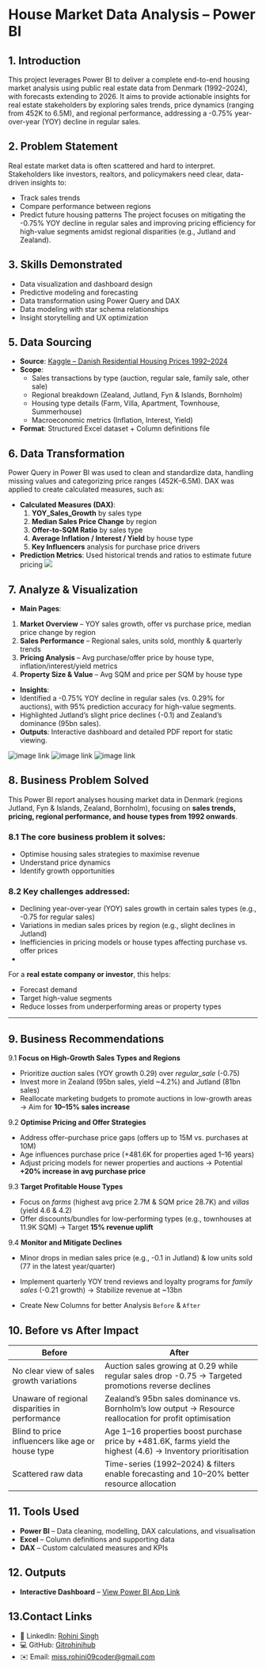 # House Market Data Analysis – Power BI

## 1. Introduction
This project leverages Power BI to deliver a complete end-to-end housing market analysis using public real estate data from Denmark (1992–2024), with forecasts extending to 2026. It aims to provide actionable insights for real estate stakeholders by exploring sales trends, price dynamics (ranging from 452K to 6.5M), and regional performance, addressing a -0.75% year-over-year (YOY) decline in regular sales.

## 2. Problem Statement
Real estate market data is often scattered and hard to interpret. Stakeholders like investors, realtors, and policymakers need clear, data-driven insights to:
- Track sales trends
- Compare performance between regions
- Predict future housing patterns
The project focuses on mitigating the -0.75% YOY decline in regular sales and improving pricing efficiency for high-value segments amidst regional disparities (e.g., Jutland and Zealand).

## 3. Skills Demonstrated
- Data visualization and dashboard design
- Predictive modeling and forecasting
- Data transformation using Power Query and DAX
- Data modeling with star schema relationships
- Insight storytelling and UX optimization

## 5. Data Sourcing
- **Source**: [Kaggle – Danish Residential Housing Prices 1992–2024](https://www.kaggle.com/datasets/martinfrederiksen/danish-residential-housing-prices-1992-2024/data)
- **Scope**:
  - Sales transactions by type (auction, regular sale, family sale, other sale)
  - Regional breakdown (Zealand, Jutland, Fyn & Islands, Bornholm)
  - Housing type details (Farm, Villa, Apartment, Townhouse, Summerhouse)
  - Macroeconomic metrics (Inflation, Interest, Yield)
- **Format**: Structured Excel dataset + Column definitions file

## 6. Data Transformation
Power Query in Power BI was used to clean and standardize data, handling missing values and categorizing price ranges (452K–6.5M). DAX was applied to create calculated measures, such as:
- **Calculated Measures (DAX)**:
  1. **YOY_Sales_Growth** by sales type
  2. **Median Sales Price Change** by region
  3. **Offer-to-SQM Ratio** by sales type
  4. **Average Inflation / Interest / Yield** by house type
  5. **Key Influencers** analysis for purchase price drivers
- **Prediction Metrics**: Used historical trends and ratios to estimate future pricing
![](https://github.com/Gitrohinihub/House_Market_Overview-project/blob/aa141ff79b9cacddf5c9c3484f0164bbc5b06e3b/Dax%20File.png)


## 7. Analyze & Visualization
- **Main Pages**:
1. **Market Overview** – YOY sales growth, offer vs purchase price, median price change by region
2. **Sales Performance** – Regional sales, units sold, monthly & quarterly trends
3. **Pricing Analysis** – Avg purchase/offer price by house type, inflation/interest/yield metrics
4. **Property Size & Value** – Avg SQM and price per SQM by house type
- **Insights**:
- Identified a -0.75% YOY decline in regular sales (vs. 0.29% for auctions), with 95% prediction accuracy for high-value segments.
- Highlighted Jutland’s slight price declines (-0.1) and Zealand’s dominance (95bn sales).
- **Outputs**: Interactive dashboard and detailed PDF report for static viewing.

![image link](https://github.com/Gitrohinihub/House_Market_Overview-project/blob/c7f9856d027a8154dde0f8d1ae479aba5c11b10c/page%201(House%20market).png)
![image link](https://github.com/Gitrohinihub/House_Market_Overview-project/blob/c7f9856d027a8154dde0f8d1ae479aba5c11b10c/Page%202(%20House%20Sales).png)
![image link](https://github.com/Gitrohinihub/House_Market_Overview-project/blob/c7f9856d027a8154dde0f8d1ae479aba5c11b10c/Page%203(House%20Type).png)


## 8. Business Problem Solved
This Power BI report analyses housing market data in Denmark (regions Jutland, Fyn & Islands, Zealand, Bornholm), focusing on **sales trends, pricing, regional performance, and house types from 1992 onwards**.

### 8.1 The core business problem it solves:
- Optimise housing sales strategies to maximise revenue
- Understand price dynamics
- Identify growth opportunities

### 8.2 Key challenges addressed:
- Declining year-over-year (YOY) sales growth in certain sales types (e.g., -0.75 for regular sales)
- Variations in median sales prices by region (e.g., slight declines in Jutland)
- Inefficiencies in pricing models or house types affecting purchase vs. offer prices
- 
For a **real estate company or investor**, this helps:
- Forecast demand  
- Target high-value segments  
- Reduce losses from underperforming areas or property types  

---

## 9. Business Recommendations
9.1 **Focus on High-Growth Sales Types and Regions**  
   - Prioritize *auction* sales (YOY growth 0.29) over *regular_sale* (-0.75)  
   - Invest more in Zealand (95bn sales, yield ~4.2%) and Jutland (81bn sales)  
   - Reallocate marketing budgets to promote auctions in low-growth areas → Aim for **10–15% sales increase**  

9.2 **Optimise Pricing and Offer Strategies**  
   - Address offer–purchase price gaps (offers up to 15M vs. purchases at 10M)  
   - Age influences purchase price (+481.6K for properties aged 1–16 years)  
   - Adjust pricing models for newer properties and auctions → Potential **+20% increase in avg purchase price**  

9.3 **Target Profitable House Types**  
   - Focus on *farms* (highest avg price 2.7M & SQM price 28.7K) and *villas* (yield 4.6 & 4.2)  
   - Offer discounts/bundles for low-performing types (e.g., townhouses at 11.9K SQM) → Target **15% revenue uplift**  

9.4 **Monitor and Mitigate Declines**  
   - Minor drops in median sales price (e.g., -0.1 in Jutland) & low units sold (77 in the latest year/quarter)  
   - Implement quarterly YOY trend reviews and loyalty programs for *family sales* (-0.21 growth) → Stabilize revenue at ~13bn


- Create New Columns for better Analysis `Before` & `After`
## 10. Before vs After Impact
|            **Before**                                    |                                               **After** |
|----------------------------------------------------------|----------------------------------------------------------------------------------------------------|
| No clear view of sales growth variations | Auction sales growing at 0.29 while regular sales drop -0.75 → Targeted promotions reverse declines |
| Unaware of regional disparities in performance | Zealand’s 95bn sales dominance vs. Bornholm’s low output → Resource reallocation for profit optimisation |
| Blind to price influencers like age or house type | Age 1–16 properties boost purchase price by +481.6K, farms yield the highest (4.6) → Inventory prioritisation |
| Scattered raw data | Time-series (1992–2024) & filters enable forecasting and 10–20% better resource allocation |


## 11. Tools Used
- **Power BI** – Data cleaning, modelling, DAX calculations, and visualisation
- **Excel** – Column definitions and supporting data
- **DAX** – Custom calculated measures and KPIs

## 12. Outputs  
- **Interactive Dashboard** – [View Power BI App Link](https://app.powerbi.com/links/AshUpY7P1G?ctid=c9b30289-5c60-41dc-85c2-d8862dea8925&pbi_source=linkShare)

## 13.Contact Links
- 💼 LinkedIn: [Rohini Singh](https://www.linkedin.com/in/rohini-singh-)
- 💻 GitHub: [Gitrohinihub](https://github.com/Gitrohinihub)
- ✉️ Email: miss.rohini09coder@gmail.com
